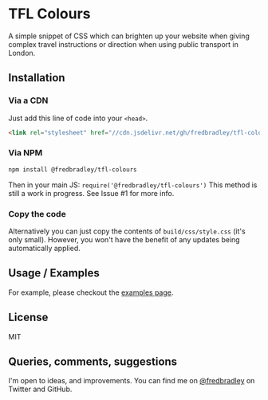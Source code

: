 # TFL Colours

A simple snippet of CSS which can brighten up your website when giving complex travel instructions or direction when using public transport in London.

## Installation
### Via a CDN
Just add this line of code into your `<head>`.
```html
<link rel="stylesheet" href="//cdn.jsdelivr.net/gh/fredbradley/tfl-colours/build/css/style.css" />
``` 
### Via NPM
```bash
npm install @fredbradley/tfl-colours
```
Then in your main JS:
`require('@fredbradley/tfl-colours')`
This method is still a work in progress. See Issue #1 for more info.

### Copy the code
Alternatively you can just copy the contents of `build/css/style.css` (it's only small). However, you won't have the benefit of any updates being automatically applied.

## Usage / Examples
For example, please checkout the [examples page](https://git.fred.im/tfl-colours).

## License
MIT

## Queries, comments, suggestions
I'm open to ideas, and improvements. You can find me on [@fredbradley](https://twitter.com/fredbradley) on Twitter and GitHub.

 

